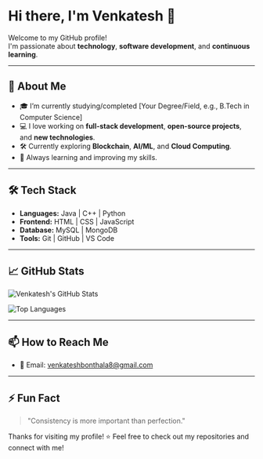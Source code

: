 # Hi there, I'm Venkatesh 👋

Welcome to my GitHub profile!  
I'm passionate about **technology**, **software development**, and **continuous learning**.

---

## 🚀 About Me

- 🎓 I’m currently studying/completed [Your Degree/Field, e.g., B.Tech in Computer Science]
- 💻 I love working on **full-stack development**, **open-source projects**, and **new technologies**.
- 🛠️ Currently exploring **Blockchain**, **AI/ML**, and **Cloud Computing**.
- 🌱 Always learning and improving my skills.

---

## 🛠️ Tech Stack

- **Languages:** Java | C++ | Python
- **Frontend:** HTML | CSS | JavaScript 
- **Database:** MySQL | MongoDB
- **Tools:** Git | GitHub | VS Code 

---

## 📈 GitHub Stats

![Venkatesh's GitHub Stats](https://github-readme-stats.vercel.app/api?username=venkatesh0029&show_icons=true&theme=radical)

![Top Languages](https://github-readme-stats.vercel.app/api/top-langs/?username=venkatesh0029&layout=compact&theme=radical)

---

## 📫 How to Reach Me

- 📧 Email: venkateshbonthala8@gmail.com


---

## ⚡ Fun Fact

> "Consistency is more important than perfection."

Thanks for visiting my profile! ⭐ Feel free to check out my repositories and connect with me!





